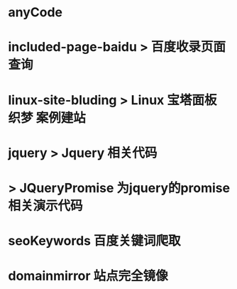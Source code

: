 # anyCode
# included-page-baidu > 百度收录页面查询
# linux-site-bluding  > Linux 宝塔面板 织梦 案例建站
# jquery > Jquery 相关代码
#        > JQueryPromise 为jquery的promise相关演示代码
# seoKeywords 百度关键词爬取
# domainmirror 站点完全镜像 